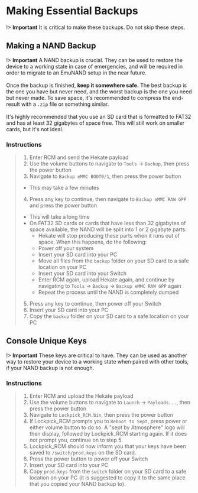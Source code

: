 # Making Essential Backups

!> **Important**
    It is critical to make these backups. Do not skip these steps.

## Making a NAND Backup

!> **Important**
	A NAND backup is crucial. They can be used to restore the device to a working state in case of emergencies, and will be required in order to migrate to an EmuNAND setup in the near future.<br><br>
	Once the backup is finished, **keep it somewhere safe.** The best backup is the one you have but never need, and the worst backup is the one you need but never made. To save space, it's recommended to compress the end-result with a `.zip` file or something similar.<br><br>
	It's highly recommended that you use an SD card that is formatted to FAT32 and has at least 32 gigabytes of space free. This will still work on smaller cards, but it's not ideal.

### Instructions

> 1. Enter RCM and send the Hekate payload
> 2. Use the volume buttons to navigate to `Tools` -> `Backup`, then press the power button
> 3. Navigate to `Backup eMMC BOOT0/1`, then press the power button
>   - This may take a few minutes
> 4. Press any key to continue, then navigate to `Backup eMMC RAW GPP` and press the power button
>   - This will take a long time
>   - On FAT32 SD cards or cards that have less than 32 gigabytes of space available, the NAND will be split into 1 or 2 gigabyte parts.
>       - Hekate will stop producing these parts when it runs out of space. When this happens, do the following:
>       - Power off your system
>       - Insert your SD card into your PC
>       - Move all files from the `backup` folder on your SD card to a safe location on your PC
>       - Insert your SD card into your Switch
>       - Enter RCM again, upload Hekate again, and continue by navigating to `Tools` -> `Backup` -> `Backup eMMC RAW GPP` again
>       - Repeat the process until the NAND is completely dumped
> 5. Press any key to continue, then power off your Switch
> 6. Insert your SD card into your PC
> 7. Copy the `backup` folder on your SD card to a safe location on your PC

## Console Unique Keys

!> **Important**
    These keys are critical to have. They can be used as another way to restore your device to a working state when paired with other tools, if your NAND backup is not enough.

### Instructions

> 1. Enter RCM and upload the Hekate payload
> 2. Use the volume buttons to navigate to `Launch` -> `Payloads...`, then press the power button
> 3. Navigate to `Lockpick_RCM.bin`, then press the power button
> 4. If Lockpick_RCM prompts you to `Reboot to Sept`, press power or either volume button to do so. A "sept by Atmosphere" logo will then display, followed by Lockpick_RCM starting again. If it does *not* prompt you, continue on to step 5.
> 5. Lockpick_RCM should now inform you that your keys have been saved to `/switch/prod.keys` on the SD card.
> 6. Press the power button to power off your Switch
> 7. Insert your SD card into your PC
> 8. Copy `prod.keys` from the `switch` folder on your SD card to a safe location on your PC (it is suggested to copy it to the same place that you copied your NAND backup to).